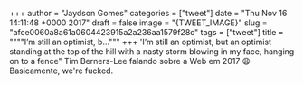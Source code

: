 
+++
author = "Jaydson Gomes"
categories = ["tweet"]
date = "Thu Nov 16 14:11:48 +0000 2017"
draft = false
image = "{TWEET_IMAGE}"
slug = "afce0060a8a61a0604423915a2a236aa1579f28c"
tags = ["tweet"]
title = """"I’m still an optimist, b..."""
+++
'I’m still an optimist, but an optimist standing at the top of the hill with a nasty storm blowing in my face, hanging on to a fence" Tim Berners-Lee falando sobre a Web em 2017 😩 Basicamente, we're fucked.
